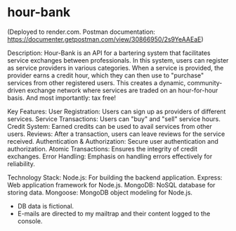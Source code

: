 # hour-bank
(Deployed to render.com. Postman documentation: https://documenter.getpostman.com/view/30866950/2s9YeAAEaE)

Description:
Hour-Bank is an API for a bartering system that facilitates service exchanges between professionals. In this system, users can register as service providers in various categories. When a service is provided, the provider earns a credit hour, which they can then use to "purchase" services from other registered users. This creates a dynamic, community-driven exchange network where services are traded on an hour-for-hour basis. And most importantly: tax free!

Key Features:
User Registration: Users can sign up as providers of different services.
Service Transactions: Users can "buy" and "sell" service hours.
Credit System: Earned credits can be used to avail services from other users.
Reviews: After a transaction, users can leave reviews for the service received.
Authentication & Authorization: Secure user authentication and authorization.
Atomic Transactions: Ensures the integrity of credit exchanges.
Error Handling: Emphasis on handling errors effectively for reliability.

Technology Stack:
Node.js: For building the backend application.
Express: Web application framework for Node.js.
MongoDB: NoSQL database for storing data.
Mongoose: MongoDB object modeling for Node.js.

* DB data is fictional.
* E-mails are directed to my mailtrap and their content logged to the console.
